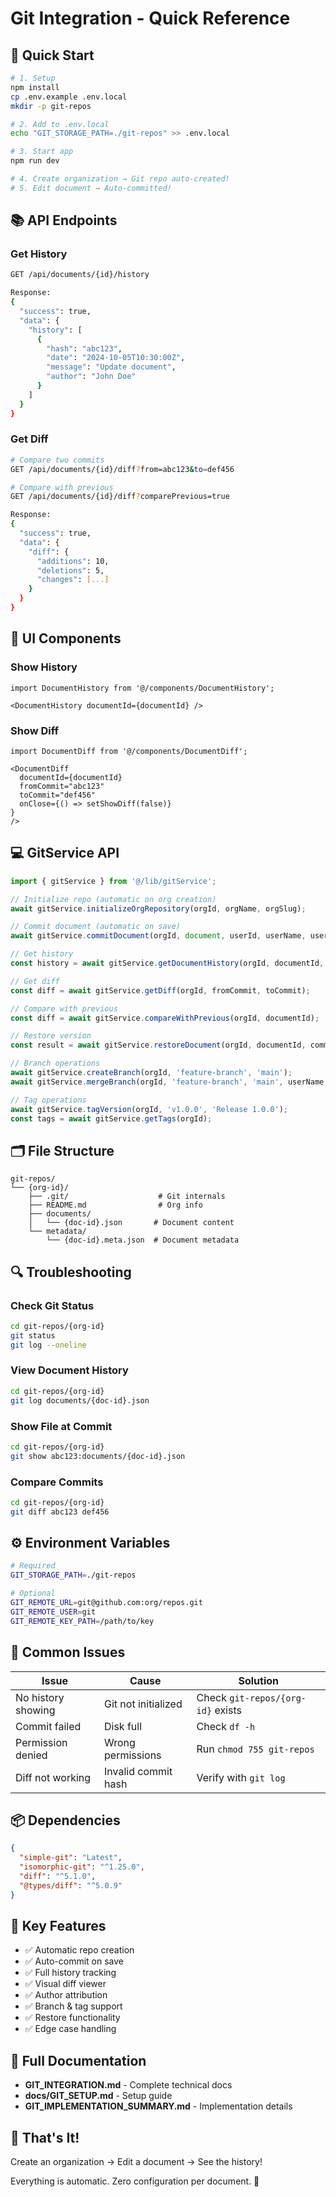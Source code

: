 # Git Integration - Quick Reference

## 🚀 Quick Start

```bash
# 1. Setup
npm install
cp .env.example .env.local
mkdir -p git-repos

# 2. Add to .env.local
echo "GIT_STORAGE_PATH=./git-repos" >> .env.local

# 3. Start app
npm run dev

# 4. Create organization → Git repo auto-created!
# 5. Edit document → Auto-committed!
```

## 📚 API Endpoints

### Get History
```bash
GET /api/documents/{id}/history

Response:
{
  "success": true,
  "data": {
    "history": [
      {
        "hash": "abc123",
        "date": "2024-10-05T10:30:00Z",
        "message": "Update document",
        "author": "John Doe"
      }
    ]
  }
}
```

### Get Diff
```bash
# Compare two commits
GET /api/documents/{id}/diff?from=abc123&to=def456

# Compare with previous
GET /api/documents/{id}/diff?comparePrevious=true

Response:
{
  "success": true,
  "data": {
    "diff": {
      "additions": 10,
      "deletions": 5,
      "changes": [...]
    }
  }
}
```

## 🎨 UI Components

### Show History
```tsx
import DocumentHistory from '@/components/DocumentHistory';

<DocumentHistory documentId={documentId} />
```

### Show Diff
```tsx
import DocumentDiff from '@/components/DocumentDiff';

<DocumentDiff
  documentId={documentId}
  fromCommit="abc123"
  toCommit="def456"
  onClose={() => setShowDiff(false)}
}
/>
```

## 💻 GitService API

```typescript
import { gitService } from '@/lib/gitService';

// Initialize repo (automatic on org creation)
await gitService.initializeOrgRepository(orgId, orgName, orgSlug);

// Commit document (automatic on save)
await gitService.commitDocument(orgId, document, userId, userName, userEmail);

// Get history
const history = await gitService.getDocumentHistory(orgId, documentId, 50);

// Get diff
const diff = await gitService.getDiff(orgId, fromCommit, toCommit);

// Compare with previous
const diff = await gitService.compareWithPrevious(orgId, documentId);

// Restore version
const result = await gitService.restoreDocument(orgId, documentId, commitHash);

// Branch operations
await gitService.createBranch(orgId, 'feature-branch', 'main');
await gitService.mergeBranch(orgId, 'feature-branch', 'main', userName, userEmail);

// Tag operations
await gitService.tagVersion(orgId, 'v1.0.0', 'Release 1.0.0');
const tags = await gitService.getTags(orgId);
```

## 🗂️ File Structure

```
git-repos/
└── {org-id}/
    ├── .git/                    # Git internals
    ├── README.md                # Org info
    ├── documents/
    │   └── {doc-id}.json       # Document content
    └── metadata/
        └── {doc-id}.meta.json  # Document metadata
```

## 🔍 Troubleshooting

### Check Git Status
```bash
cd git-repos/{org-id}
git status
git log --oneline
```

### View Document History
```bash
cd git-repos/{org-id}
git log documents/{doc-id}.json
```

### Show File at Commit
```bash
cd git-repos/{org-id}
git show abc123:documents/{doc-id}.json
```

### Compare Commits
```bash
cd git-repos/{org-id}
git diff abc123 def456
```

## ⚙️ Environment Variables

```bash
# Required
GIT_STORAGE_PATH=./git-repos

# Optional
GIT_REMOTE_URL=git@github.com:org/repos.git
GIT_REMOTE_USER=git
GIT_REMOTE_KEY_PATH=/path/to/key
```

## 🚨 Common Issues

| Issue | Cause | Solution |
|-------|-------|----------|
| No history showing | Git not initialized | Check `git-repos/{org-id}` exists |
| Commit failed | Disk full | Check `df -h` |
| Permission denied | Wrong permissions | Run `chmod 755 git-repos` |
| Diff not working | Invalid commit hash | Verify with `git log` |

## 📦 Dependencies

```json
{
  "simple-git": "Latest",
  "isomorphic-git": "^1.25.0",
  "diff": "^5.1.0",
  "@types/diff": "^5.0.9"
}
```

## 🎯 Key Features

- ✅ Automatic repo creation
- ✅ Auto-commit on save
- ✅ Full history tracking
- ✅ Visual diff viewer
- ✅ Author attribution
- ✅ Branch & tag support
- ✅ Restore functionality
- ✅ Edge case handling

## 📖 Full Documentation

- **GIT_INTEGRATION.md** - Complete technical docs
- **docs/GIT_SETUP.md** - Setup guide
- **GIT_IMPLEMENTATION_SUMMARY.md** - Implementation details

## 🎉 That's It!

Create an organization → Edit a document → See the history!

Everything is automatic. Zero configuration per document. 🚀
